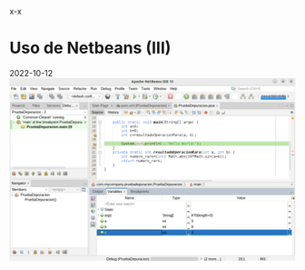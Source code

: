 x-x

# Uso de Netbeans (III)
2022-10-12
![Progreso actual](https://github.com/GSV-Grey-Area/GSDA/blob/main/assets/images/Screenshot%20from%202022-10-13%2009-30-31.png?raw=true)
